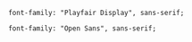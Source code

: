 













          font-family: "Playfair Display", sans-serif;

          font-family: "Open Sans", sans-serif;